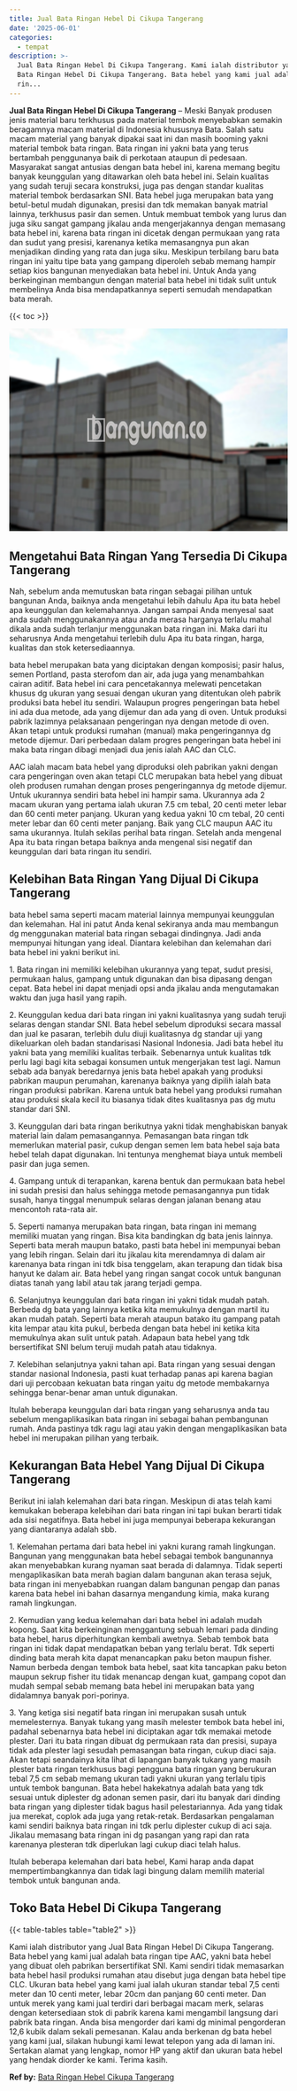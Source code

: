 ```yaml
---
title: Jual Bata Ringan Hebel Di Cikupa Tangerang
date: '2025-06-01'
categories:
  - tempat
description: >-
  Jual Bata Ringan Hebel Di Cikupa Tangerang. Kami ialah distributor yang Jual
  Bata Ringan Hebel Di Cikupa Tangerang. Bata hebel yang kami jual adalah bata
  rin...
---
```


**Jual Bata Ringan Hebel Di Cikupa Tangerang** – Meski Banyak produsen jenis material baru terkhusus pada material tembok menyebabkan semakin beragamnya macam material di Indonesia khususnya Bata. Salah satu macam material yang banyak dipakai saat ini dan masih booming yakni material tembok bata ringan. Bata ringan ini yakni bata yang terus bertambah penggunanya baik di perkotaan ataupun di pedesaan. Masyarakat sangat antusias dengan bata hebel ini, karena memang begitu banyak keunggulan yang ditawarkan oleh bata hebel ini. Selain kualitas yang sudah teruji secara konstruksi, juga pas dengan standar kualitas material tembok berdasarkan SNI. Bata hebel juga merupakan bata yang betul-betul mudah digunakan, presisi dan tdk memakan banyak matrial lainnya, terkhusus pasir dan semen. Untuk membuat tembok yang lurus dan juga siku sangat gampang jikalau anda mengerjakannya dengan memasang bata hebel ini, karena bata ringan ini dicetak dengan permukaan yang rata dan sudut yang presisi, karenanya ketika memasangnya pun akan menjadikan dinding yang rata dan juga siku. Meskipun terbilang baru bata ringan ini yaitu tipe bata yang gampang diperoleh sebab memang hampir setiap kios bangunan menyediakan bata hebel ini. Untuk Anda yang berkeinginan membangun dengan material bata hebel ini tidak sulit untuk membelinya Anda bisa mendapatkannya seperti semudah mendapatkan bata merah.

{{< toc >}}

![Jual Bata Ringan Hebel Di Cikupa Tangerang](/images/jual-hebel-murah-36.png)

## Mengetahui Bata Ringan Yang Tersedia Di Cikupa Tangerang

Nah, sebelum anda memutuskan bata ringan sebagai pilihan untuk bangunan Anda, baiknya anda mengetahui lebih dahulu Apa itu bata hebel apa keunggulan dan kelemahannya. Jangan sampai Anda menyesal saat anda sudah menggunakannya atau anda merasa harganya terlalu mahal dikala anda sudah terlanjur menggunakan bata ringan ini. Maka dari itu seharusnya Anda mengetahui terlebih dulu Apa itu bata ringan, harga, kualitas dan stok ketersediaannya.

bata hebel merupakan bata yang diciptakan dengan komposisi; pasir halus, semen Portland, pasta sterofom dan air, ada juga yang menambahkan cairan aditif. Bata hebel ini cara pencetakannya melewati pencetakan khusus dg ukuran yang sesuai dengan ukuran yang ditentukan oleh pabrik produksi bata hebel itu sendiri. Walaupun progres pengeringan bata hebel ini ada dua metode, ada yang dijemur dan ada yang di oven. Untuk produksi pabrik lazimnya pelaksanaan pengeringan nya dengan metode di oven. Akan tetapi untuk produksi rumahan (manual) maka pengeringannya dg metode dijemur. Dari perbedaan dalam progres pengeringan bata hebel ini maka bata ringan dibagi menjadi dua jenis ialah AAC dan CLC.

AAC ialah macam bata hebel yang diproduksi oleh pabrikan yakni dengan cara pengeringan oven akan tetapi CLC merupakan bata hebel yang dibuat oleh produsen rumahan dengan proses pengeringannya dg metode dijemur. Untuk ukurannya sendiri bata hebel ini hampir sama. Ukurannya ada 2 macam ukuran yang pertama ialah ukuran 7.5 cm tebal, 20 centi meter lebar dan 60 centi meter panjang. Ukuran yang kedua yakni 10 cm tebal, 20 centi meter lebar dan 60 centi meter panjang. Baik yang CLC maupun AAC itu sama ukurannya. Itulah sekilas perihal bata ringan. Setelah anda mengenal Apa itu bata ringan betapa baiknya anda mengenal sisi negatif dan keunggulan dari bata ringan itu sendiri.

## Kelebihan Bata Ringan Yang Dijual Di Cikupa Tangerang

bata hebel sama seperti macam material lainnya mempunyai keunggulan dan kelemahan. Hal ini patut Anda kenal sekiranya anda mau membangun dg menggunakan material bata ringan sebagai dindingnya. Jadi anda mempunyai hitungan yang ideal. Diantara kelebihan dan kelemahan dari bata hebel ini yakni berikut ini.

1\. Bata ringan ini memiliki kelebihan ukurannya yang tepat, sudut presisi, permukaan halus, gampang untuk digunakan dan bisa dipasang dengan cepat. Bata hebel ini dapat menjadi opsi anda jikalau anda mengutamakan waktu dan juga hasil yang rapih.

2\. Keunggulan kedua dari bata ringan ini yakni kualitasnya yang sudah teruji selaras dengan standar SNI. Bata hebel sebelum diproduksi secara massal dan jual ke pasaran, terlebih dulu diuji kualitasnya dg standar uji yang dikeluarkan oleh badan standarisasi Nasional Indonesia. Jadi bata hebel itu yakni bata yang memiliki kualitas terbaik. Sebenarnya untuk kualitas tdk perlu lagi bagi kita sebagai konsumen untuk mengerjakan test lagi. Namun sebab ada banyak beredarnya jenis bata hebel apakah yang produksi pabrikan maupun perumahan, karenanya baiknya yang dipilih ialah bata ringan produksi pabrikan. Karena untuk bata hebel yang produksi rumahan atau produksi skala kecil itu biasanya tidak dites kualitasnya pas dg mutu standar dari SNI.

3\. Keunggulan dari bata ringan berikutnya yakni tidak menghabiskan banyak material lain dalam pemasangannya. Pemasangan bata ringan tdk memerlukan material pasir, cukup dengan semen lem bata hebel saja bata hebel telah dapat digunakan. Ini tentunya menghemat biaya untuk membeli pasir dan juga semen.

4\. Gampang untuk di terapankan, karena bentuk dan permukaan bata hebel ini sudah presisi dan halus sehingga metode pemasangannya pun tidak susah, hanya tinggal menumpuk selaras dengan jalanan benang atau mencontoh rata-rata air.

5\. Seperti namanya merupakan bata ringan, bata ringan ini memang memiliki muatan yang ringan. Bisa kita bandingkan dg bata jenis lainnya. Seperti bata merah maupun batako, pasti bata hebel ini mempunyai beban yang lebih ringan. Selain dari itu jikalau kita merendamnya di dalam air karenanya bata ringan ini tdk bisa tenggelam, akan terapung dan tidak bisa hanyut ke dalam air. Bata hebel yang ringan sangat cocok untuk bangunan diatas tanah yang labil atau tak jarang terjadi gempa.

6\. Selanjutnya keunggulan dari bata ringan ini yakni tidak mudah patah. Berbeda dg bata yang lainnya ketika kita memukulnya dengan martil itu akan mudah patah. Seperti bata merah ataupun batako itu gampang patah kita lempar atau kita pukul, berbeda dengan bata hebel ini ketika kita memukulnya akan sulit untuk patah. Adapaun bata hebel yang tdk bersertifikat SNI belum teruji mudah patah atau tidaknya.

7\. Kelebihan selanjutnya yakni tahan api. Bata ringan yang sesuai dengan standar nasional Indonesia, pasti kuat terhadap panas api karena bagian dari uji percobaan kekuatan bata ringan yaitu dg metode membakarnya sehingga benar-benar aman untuk digunakan.

Itulah beberapa keunggulan dari bata ringan yang seharusnya anda tau sebelum mengaplikasikan bata ringan ini sebagai bahan pembangunan rumah. Anda pastinya tdk ragu lagi atau yakin dengan mengaplikasikan bata hebel ini merupakan pilihan yang terbaik.

## Kekurangan Bata Hebel Yang Dijual Di Cikupa Tangerang

Berikut ini ialah kelemahan dari bata ringan. Meskipun di atas telah kami kemukakan beberapa kelebihan dari bata ringan ini tapi bukan berarti tidak ada sisi negatifnya. Bata hebel ini juga mempunyai beberapa kekurangan yang diantaranya adalah sbb.

1\. Kelemahan pertama dari bata hebel ini yakni kurang ramah lingkungan. Bangunan yang menggunakan bata hebel sebagai tembok bangunannya akan menyebabkan kurang nyaman saat berada di dalamnya. Tidak seperti mengaplikasikan bata merah bagian dalam bangunan akan terasa sejuk, bata ringan ini menyebabkan ruangan dalam bangunan pengap dan panas karena bata hebel ini bahan dasarnya mengandung kimia, maka kurang ramah lingkungan.

2\. Kemudian yang kedua kelemahan dari bata hebel ini adalah mudah kopong. Saat kita berkeinginan menggantung sebuah lemari pada dinding bata hebel, harus diperhitungkan kembali awetnya. Sebab tembok bata ringan ini tidak dapat mendapatkan beban yang terlalu berat. Tdk seperti dinding bata merah kita dapat menancapkan paku beton maupun fisher. Namun berbeda dengan tembok bata hebel, saat kita tancapkan paku beton maupun sekrup fisher itu tidak menancap dengan kuat, gampang copot dan mudah sempal sebab memang bata hebel ini merupakan bata yang didalamnya banyak pori-porinya.

3\. Yang ketiga sisi negatif bata ringan ini merupakan susah untuk memelesternya. Banyak tukang yang masih melester tembok bata hebel ini, padahal sebenarnya bata hebel ini diciptakan agar tdk memakai metode plester. Dari itu bata ringan dibuat dg permukaan rata dan presisi, supaya tidak ada plester lagi sesudah pemasangan bata ringan, cukup diaci saja. Akan tetapi seandainya kita lihat di lapangan banyak tukang yang masih plester bata ringan terkhusus bagi pengguna bata ringan yang berukuran tebal 7,5 cm sebab memang ukuran tadi yakni ukuran yang terlalu tipis untuk tembok bangunan. Bata hebel hakekatnya adalah bata yang tdk sesuai untuk diplester dg adonan semen pasir, dari itu banyak dari dinding bata ringan yang diplester tidak bagus hasil pelestariannya. Ada yang tidak jua merekat, coplok ada juga yang retak-retak. Berdasarkan pengalaman kami sendiri baiknya bata ringan ini tdk perlu diplester cukup di aci saja. Jikalau memasang bata ringan ini dg pasangan yang rapi dan rata karenanya plesteran tdk diperlukan lagi cukup diaci telah halus.

Itulah beberapa kelemahan dari bata hebel, Kami harap anda dapat mempertimbangkannya dan tidak lagi bingung dalam memilih material tembok untuk bangunan anda.

## Toko Bata Hebel Di Cikupa Tangerang

{{< table-tables table="table2" >}}

Kami ialah distributor yang Jual Bata Ringan Hebel Di Cikupa Tangerang. Bata hebel yang kami jual adalah bata ringan tipe AAC, yakni bata hebel yang dibuat oleh pabrikan bersertifikat SNI. Kami sendiri tidak memasarkan bata hebel hasil produksi rumahan atau disebut juga dengan bata hebel tipe CLC. Ukuran bata hebel yang kami jual ialah ukuran standar tebal 7,5 centi meter dan 10 centi meter, lebar 20cm dan panjang 60 centi meter. Dan untuk merek yang kami jual terdiri dari berbagai macam merk, selaras dengan ketersediaan stok di pabrik karena kami mengambil langsung dari pabrik bata ringan. Anda bisa mengorder dari kami dg minimal pengorderan 12,6 kubik dalam sekali pemesanan. Kalau anda berkenan dg bata hebel yang kami jual, silakan hubungi kami lewat telepon yang ada di laman ini. Sertakan alamat yang lengkap, nomor HP yang aktif dan ukuran bata hebel yang hendak diorder ke kami. Terima kasih.

**Ref by:** [Bata Ringan Hebel Cikupa Tangerang](https://id.wikipedia.org/wiki/Bata)
